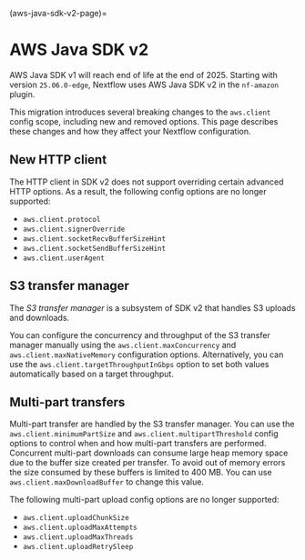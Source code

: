 (aws-java-sdk-v2-page)=

# AWS Java SDK v2

AWS Java SDK v1 will reach end of life at the end of 2025. Starting with version `25.06.0-edge`, Nextflow uses AWS Java SDK v2 in the `nf-amazon` plugin.

This migration introduces several breaking changes to the `aws.client` config scope, including new and removed options. This page describes these changes and how they affect your Nextflow configuration.

## New HTTP client

The HTTP client in SDK v2 does not support overriding certain advanced HTTP options. As a result, the following config options are no longer supported:

- `aws.client.protocol`
- `aws.client.signerOverride`
- `aws.client.socketRecvBufferSizeHint`
- `aws.client.socketSendBufferSizeHint`
- `aws.client.userAgent`

## S3 transfer manager

The *S3 transfer manager* is a subsystem of SDK v2 that handles S3 uploads and downloads.

You can configure the concurrency and throughput of the S3 transfer manager manually using the `aws.client.maxConcurrency` and `aws.client.maxNativeMemory` configuration options. Alternatively, you can use the `aws.client.targetThroughputInGbps` option to set both values automatically based on a target throughput.

## Multi-part transfers

Multi-part transfer are handled by the S3 transfer manager. You can use the `aws.client.minimumPartSize` and `aws.client.multipartThreshold` config options to control when and how multi-part transfers are performed. 
Concurrent multi-part downloads can consume large heap memory space due to the buffer size created per transfer. To avoid out of memory errors the size consumed by these buffers is limited to 400 MB. You can use `aws.client.maxDownloadBuffer` to change this value.

The following multi-part upload config options are no longer supported:

- `aws.client.uploadChunkSize`
- `aws.client.uploadMaxAttempts`
- `aws.client.uploadMaxThreads`
- `aws.client.uploadRetrySleep`
